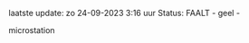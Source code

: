 laatste update: 
zo 24-09-2023  3:16   uur 
Status: FAALT - geel - 
<div class="service Y">microstation</div>